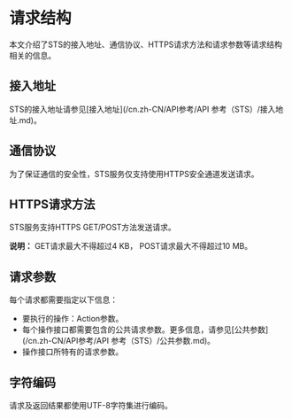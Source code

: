 # 请求结构

本文介绍了STS的接入地址、通信协议、HTTPS请求方法和请求参数等请求结构相关的信息。

## 接入地址

STS的接入地址请参见[接入地址](/cn.zh-CN/API参考/API 参考（STS）/接入地址.md)。

## 通信协议

为了保证通信的安全性，STS服务仅支持使用HTTPS安全通道发送请求。

## HTTPS请求方法

STS服务支持HTTPS GET/POST方法发送请求。

**说明：** GET请求最大不得超过4 KB， POST请求最大不得超过10 MB。

## 请求参数

每个请求都需要指定以下信息：

-   要执行的操作：Action参数。
-   每个操作接口都需要包含的公共请求参数。更多信息，请参见[公共参数](/cn.zh-CN/API参考/API 参考（STS）/公共参数.md)。
-   操作接口所特有的请求参数。

## 字符编码

请求及返回结果都使用UTF-8字符集进行编码。

